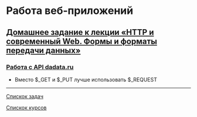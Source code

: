 # Работа веб-приложений

## [Домашнее задание к лекции «HTTP и современный Web. Формы и форматы передачи данных»](https://github.com/TomSG03/-bweb-homeworks/tree/main/1.%20HTTP)
### [Работа с API dadata.ru](https://replit.com/@TomSG03/http#index.php)

* Вместо $_GET и $_PUT лучше использовать $_REQUEST

---
[Спискок задач](https://github.com/TomSG03/bweb-works)

[Спискок курсов](https://github.com/TomSG03/Training-in-Netology)
